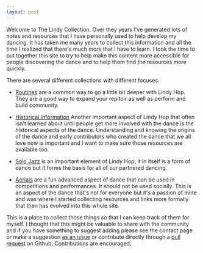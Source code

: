 ```yaml
---
layout: post
---
```

Welcome to The Lindy Collection. Over they years I've generated lots of notes and resources that I have personally used to help develop my dancing. It has taken me many years to collect this information and all the time I realized that there's much more that I have to learn. I took the time to put together this site to try to help make this content more accessible for people discovering the dance and to help them find the resources more quickly.

There are several different collections with different focuses.

* [Routines](/routines) are a common way to go a little bit deeper with Lindy Hop. They are a good way to expand your repitoir as well as perform and build community. 

* [Historical Information](/historical_clips) Another important aspect of Lindy Hop that often isn't learned about until people get more involved with the dance is the historical aspects of the dance. Understanding and knowing the origins of the dance and early contributors who created the dance that we all love now is important and I want to make sure those resources are available too. 

* [Solo Jazz](/solo_jazz) is an important element of Lindy Hop, it in itself is a form of dance but it forms the basis for all of our partnered dancing.

* [Aerials](/aerials) are a fun advanced aspect of dance that can be used in competitions and performances. It should not be used socially. This is an aspect of the dance that's not for everyone but it's a passion of mine and was where I started collecting resources and links more formally that then has evolved into this whole site.

This is a place to collect those things so that I can keep track of them for myself. I thought that this might be valuable to share with the community and if you have something to suggest adding please see the contact page or make a suggestion [as an issue](https://github.com/lindycollection/www.lindycollection.com/issues) or contribute directly through a [pull request](https://github.com/lindycollection/www.lindycollection.com/pulls) on Github. Contributions are encouraged.